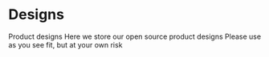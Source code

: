 # Designs
Product designs
Here we store our open source product designs
Please use as you see fit, but at your own risk
